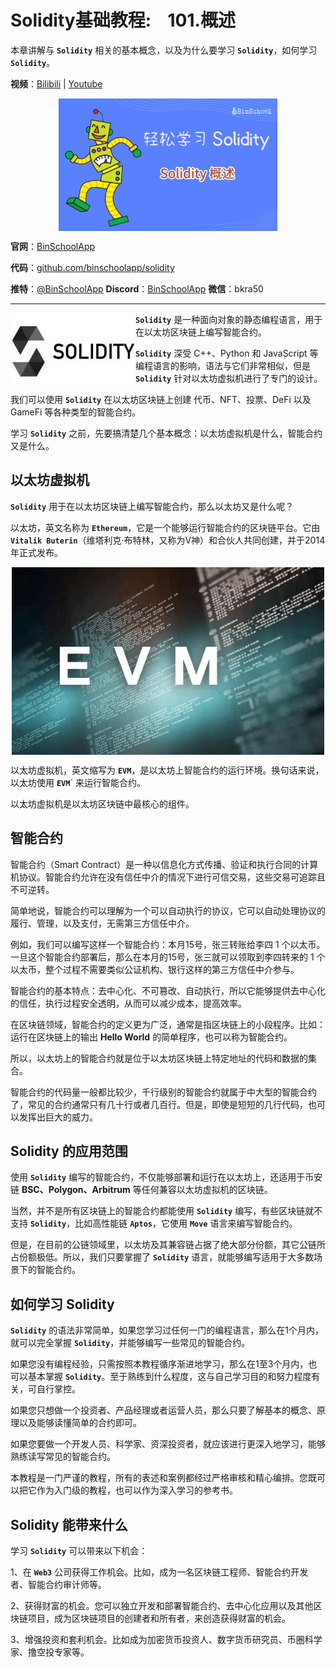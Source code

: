 # Solidity基础教程:&nbsp;&nbsp;&nbsp;&nbsp;101.概述 

本章讲解与 **`Solidity`** 相关的基本概念，以及为什么要学习 **`Solidity`**，如何学习 **`Solidity`**。

**视频**：[Bilibili](https://www.bilibili.com/video/BV1c14y1R7L3)  |  [Youtube](https://youtu.be/WwU_05Wl1bo)
<p align="center"><img src="./img/solidity-basic-v1.png" align="middle" /></p>

**官网**：[BinSchoolApp](https://binschool.app)

**代码**：[github.com/binschoolapp/solidity](https://github.com/binschoolapp/solidity)

**推特**：[@BinSchoolApp](https://twitter.com/BinSchoolApp)    **Discord**：[BinSchoolApp](https://discord.gg/PB2YEvggWq)   **微信**：bkra50 

-----
 <img src="./img/solidity.png" align="left" />  **`Solidity`** 是一种面向对象的静态编程语言，用于在以太坊区块链上编写智能合约。

**`Solidity`** 深受 C++、Python 和 JavaScript 等编程语言的影响，语法与它们非常相似，但是 **`Solidity`** 针对以太坊虚拟机进行了专门的设计。

我们可以使用 **`Solidity`** 在以太坊区块链上创建 代币、NFT、投票、DeFi 以及 GameFi 等各种类型的智能合约。

学习 **`Solidity`** 之前，先要搞清楚几个基本概念：以太坊虚拟机是什么，智能合约又是什么。

## 以太坊虚拟机
**`Solidity`** 用于在以太坊区块链上编写智能合约，那么以太坊又是什么呢？

以太坊，英文名称为 **`Ethereum`**，它是一个能够运行智能合约的区块链平台。它由 **`Vitalik Buterin`**（维塔利克·布特林，又称为V神）和合伙人共同创建，并于2014年正式发布。

<p align="center"><img src="./img/evm.png" align="middle"/></p>

以太坊虚拟机，英文缩写为 **`EVM`**，是以太坊上智能合约的运行环境。换句话来说，以太坊使用 **`EVM`**` 来运行智能合约。

以太坊虚拟机是以太坊区块链中最核心的组件。

## 智能合约
智能合约（Smart Contract）是一种以信息化方式传播、验证和执行合同的计算机协议。智能合约允许在没有信任中介的情况下进行可信交易，这些交易可追踪且不可逆转。

简单地说，智能合约可以理解为一个可以自动执行的协议，它可以自动处理协议的履行、管理，以及支付，无需第三方信任中介。

例如，我们可以编写这样一个智能合约：本月15号，张三转账给李四 1 个以太币。一旦这个智能合约部署后，那么在本月的15号，张三就可以领取到李四转来的 1 个以太币，整个过程不需要类似公证机构、银行这样的第三方信任中介参与。

智能合约的基本特点：去中心化、不可篡改、自动执行，所以它能够提供去中心化的信任，执行过程安全透明，从而可以减少成本，提高效率。

在区块链领域，智能合约的定义更为广泛，通常是指区块链上的小段程序。比如：运行在区块链上的输出 **Hello World** 的简单程序，也可以称为智能合约。

所以，以太坊上的智能合约就是位于以太坊区块链上特定地址的代码和数据的集合。

智能合约的代码量一般都比较少，千行级别的智能合约就属于中大型的智能合约了，常见的合约通常只有几十行或者几百行。但是，即使是短短的几行代码，也可以发挥出巨大的威力。

## Solidity 的应用范围
使用 **`Solidity`** 编写的智能合约，不仅能够部署和运行在以太坊上，还适用于币安链 **BSC、Polygon、Arbitrum** 等任何兼容以太坊虚拟机的区块链。

当然，并不是所有区块链上的智能合约都能使用 **`Solidity`** 编写，有些区块链就不支持 **`Solidity`**，比如高性能链 **`Aptos`**，它使用 **`Move`** 语言来编写智能合约。

但是，在目前的公链领域里，以太坊及其兼容链占据了绝大部分份额，其它公链所占份额极低。所以，我们只要掌握了 **`Solidity`** 语言，就能够编写适用于大多数场景下的智能合约。

## 如何学习 Solidity
**`Solidity`** 的语法非常简单，如果您学习过任何一门的编程语言，那么在1个月内，就可以完全掌握 **`Solidity`**，并能够编写一些常见的智能合约。

如果您没有编程经验，只需按照本教程循序渐进地学习，那么在1至3个月内，也可以基本掌握 **`Solidity`**。至于熟练到什么程度，这与自己学习目的和努力程度有关，可自行掌控。

如果您只想做一个投资者、产品经理或者运营人员，那么只要了解基本的概念、原理以及能够读懂简单的合约即可。

如果您要做一个开发人员、科学家、资深投资者，就应该进行更深入地学习，能够熟练读写常见的智能合约。

本教程是一门严谨的教程，所有的表述和案例都经过严格审核和精心编排。您既可以把它作为入门级的教程，也可以作为深入学习的参考书。

## Solidity 能带来什么
学习 **`Solidity`** 可以带来以下机会：

1、在 **`Web3`** 公司获得工作机会。比如，成为一名区块链工程师、智能合约开发者、智能合约审计师等。

2、获得财富的机会。您可以独立开发和部署智能合约、去中心化应用以及其他区块链项目，成为区块链项目的创建者和所有者，来创造获得财富的机会。

3、增强投资和套利机会。比如成为加密货币投资人、数字货币研究员、币圈科学家、撸空投专家等。
